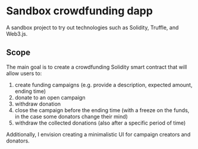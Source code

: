 # Sandbox crowdfunding dapp

A sandbox project to try out technologies such as Solidity, Truffle, and Web3.js.

## Scope

The main goal is to create a crowdfunding Solidity smart contract that will allow users to:

1. create funding campaigns (e.g. provide a description, expected amount, ending time)
2. donate to an open campaign
3. withdraw donation
4. close the campaign before the ending time (with a freeze on the funds, in the case some donators change their mind)
5. withdraw the collected donations (also after a specific period of time)

Additionally, I envision creating a minimalistic UI for campaign creators and donators.

